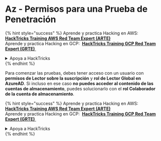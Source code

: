 # Az - Permisos para una Prueba de Penetración

{% hint style="success" %}
Aprende y practica Hacking en AWS: <img src="/.gitbook/assets/image.png" alt="" data-size="line"> [**HackTricks Training AWS Red Team Expert (ARTE)**](https://training.hacktricks.xyz/courses/arte) <img src="/.gitbook/assets/image.png" alt="" data-size="line"> \
Aprende y practica Hacking en GCP: <img src="/.gitbook/assets/image (2).png" alt="" data-size="line"> [**HackTricks Training GCP Red Team Expert (GRTE)** <img src="/.gitbook/assets/image (2).png" alt="" data-size="line">](https://training.hacktricks.xyz/courses/grte)

<details>

<summary>Apoya a HackTricks</summary>

* ¡Consulta los [**planes de suscripción**](https://github.com/sponsors/carlospolop)!
* **Únete al** 💬 [**grupo de Discord**](https://discord.gg/hRep4RUj7f) o al [**grupo de telegram**](https://t.me/peass) o **síguenos** en **Twitter** 🐦 [**@hacktricks\_live**](https://twitter.com/hacktricks\_live)**.**
* **Comparte trucos de hacking enviando PRs a los** [**HackTricks**](https://github.com/carlospolop/hacktricks) y [**HackTricks Cloud**](https://github.com/carlospolop/hacktricks-cloud) repositorios de GitHub.

</details>
{% endhint %}

Para comenzar las pruebas, debes tener acceso con un usuario con **permisos de Lector sobre la suscripción** y **rol de Lector Global en AzureAD**. Si incluso en ese caso **no puedes acceder al contenido de las cuentas de almacenamiento**, puedes solucionarlo con el **rol Colaborador de la cuenta de almacenamiento**.

{% hint style="success" %}
Aprende y practica Hacking en AWS: <img src="/.gitbook/assets/image.png" alt="" data-size="line"> [**HackTricks Training AWS Red Team Expert (ARTE)**](https://training.hacktricks.xyz/courses/arte) <img src="/.gitbook/assets/image.png" alt="" data-size="line"> \
Aprende y practica Hacking en GCP: <img src="/.gitbook/assets/image (2).png" alt="" data-size="line"> [**HackTricks Training GCP Red Team Expert (GRTE)** <img src="/.gitbook/assets/image (2).png" alt="" data-size="line">](https://training.hacktricks.xyz/courses/grte)

<details>

<summary>Apoya a HackTricks</summary>

* ¡Consulta los [**planes de suscripción**](https://github.com/sponsors/carlospolop)!
* **Únete al** 💬 [**grupo de Discord**](https://discord.gg/hRep4RUj7f) o al [**grupo de telegram**](https://t.me/peass) o **síguenos** en **Twitter** 🐦 [**@hacktricks\_live**](https://twitter.com/hacktricks\_live)**.**
* **Comparte trucos de hacking enviando PRs a los** [**HackTricks**](https://github.com/carlospolop/hacktricks) y [**HackTricks Cloud**](https://github.com/carlospolop/hacktricks-cloud) repositorios de GitHub.

</details>
{% endhint %}
